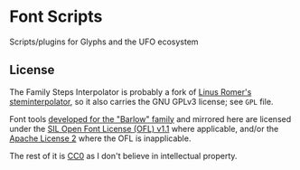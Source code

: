 # Font Scripts

Scripts/plugins for Glyphs and the UFO ecosystem

## License

The Family Steps Interpolator is probably a fork of [Linus Romer's steminterpolator]( https://github.com/linusromer/steminterpolation), so it also carries the GNU GPLv3 license; see `GPL` file.

Font tools [developed for the "Barlow" family](https://github.com/jpt/barlow/tree/master/tools) and mirrored here are licensed under the [SIL Open Font License (OFL) v1.1](https://scripts.sil.org/cms/scripts/page.php?item_id=OFL_web) where applicable, and/or the [Apache License 2](http://www.apache.org/licenses/LICENSE-2.0) where the OFL is inapplicable. 

The rest of it is [CC0](https://creativecommons.org/share-your-work/public-domain/cc0/) as I don't believe in intellectual property.
